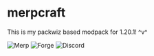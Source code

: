 # merpcraft
This is my packwiz based modpack for 1.20.1! ^v^

![Merp](https://img.shields.io/badge/MerpCraft-1.7.8-ffbc02?style=plastic&logo=minetest&logoColor=ffffff&labelColor=313338&link=https%3A%2F%2Fwww.youtube.com%2Fwatch%3Fv%3DsnnvFtV_2VU)
![Forge](https://img.shields.io/badge/Loader-Forge-F16436?style=plastic&logo=curseforge&logoColor=ffffff&labelColor=313338)
![Discord](https://img.shields.io/discord/1160693830325125252?style=plastic&logo=discord&label=Discord&labelColor=313338&color=5865f2&link=discord.gg%2FeMdWk4ftrS)
